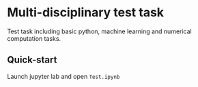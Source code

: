# Multi-disciplinary test task

Test task including basic python, machine learning and numerical computation tasks.

## Quick-start

Launch jupyter lab and open `Test.ipynb`
